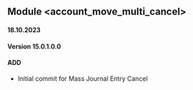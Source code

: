 ## Module <account_move_multi_cancel>

#### 18.10.2023
#### Version 15.0.1.0.0
#### ADD
- Initial commit for Mass Journal Entry Cancel
